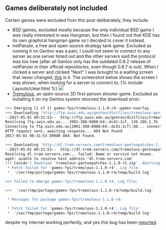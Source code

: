## Games deliberately not included
Certain games were excluded from this post deliberately, they include:

* BSD games, excluded mostly because the only individual BSD game I was really interested in was Hangman, but then I found out that KDE has its own graphical hangman game so I decided to cover it instead. 
* netPanzer, a free and open-source strategy tank game. Excluded as running it on Gentoo was a pain, I could not seem to connect to any server as one server timed out and the other servers said the protocol was too new (after all Gentoo only has the outdated 0.8.2 release of netPanzer in their official repositories, even though 0.8.7 is out). When I clicked a server and clicked "Next" I was brought to a waiting screen that never changed, [this](https://fusion809.github.io/images/Games/netPanzer-next-screen.png) is it. The screenshot below shows the screen I was shown, when looking for a server to connect to.
{% include Layouts/clear.html %}
![](https://fusion809.github.io/images/Games/netPanzer-server-issue.png)
* [Tremulous](http://tremulous.net/), an open-source 3D first-person shooter game. Excluded as installing it on my Gentoo system returned the download error:

```bash
>>> Emerging (1 of 1) games-fps/tremulous-1.1.0-r4::games-overlay
>>> Downloading 'http://ftp.swin.edu.au/gentoo/distfiles/tremulous-gentoopatches-1.1.0-r5.zip'
--2017-05-01 00:31:53--  http://ftp.swin.edu.au/gentoo/distfiles/tremulous-gentoopatches-1.1.0-r5.zip
Resolving ftp.swin.edu.au... 2001:388:6080:64::dc41:1cf, 136.186.1.76
Connecting to ftp.swin.edu.au|2001:388:6080:64::dc41:1cf|:80... connected.
HTTP request sent, awaiting response... 404 Not Found
2017-05-01 00:31:53 ERROR 404: Not Found.

>>> Downloading 'http://dl.trem-servers.com/tremulous-gentoopatches-1.1.0-r5.zip'
--2017-05-01 00:31:53--  http://dl.trem-servers.com/tremulous-gentoopatches-1.1.0-r5.zip
Resolving dl.trem-servers.com... failed: Name or service not known.
wget: unable to resolve host address ‘dl.trem-servers.com’
!!! Couldn't download 'tremulous-gentoopatches-1.1.0-r5.zip'. Aborting.
 * Fetch failed for 'games-fps/tremulous-1.1.0-r4', Log file:
 *  '/var/tmp/portage/games-fps/tremulous-1.1.0-r4/temp/build.log'

>>> Failed to emerge games-fps/tremulous-1.1.0-r4, Log file:

>>>  '/var/tmp/portage/games-fps/tremulous-1.1.0-r4/temp/build.log'

 * Messages for package games-fps/tremulous-1.1.0-r4:

 * Fetch failed for 'games-fps/tremulous-1.1.0-r4', Log file:
 *  '/var/tmp/portage/games-fps/tremulous-1.1.0-r4/temp/build.log'
```

despite my internet working perfectly, and yes this bug has been [reported](https://github.com/hasufell/games-overlay/issues/68). 
